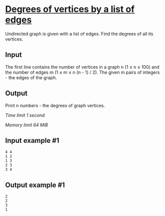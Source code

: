 # [Degrees of vertices by a list of edges](https://www.e-olymp.com/en/problems/5074)

Undirected graph is given with a list of edges. Find the degrees of all its vertices.

## Input

The first line contains the number of vertices in a graph n (1 ≤ n ≤ 100) and the number of edges m (1 ≤ m ≤ n (n - 1) / 2). The given m pairs of integers - the edges of the graph.

## Output

Print n numbers - the degrees of graph vertices.

_Time limit 1 second_

_Memory limit 64 MiB_

## Input example #1
```
4 4
1 2
1 3
2 3
3 4
```

## Output example #1
```
2
2
3
1
```
